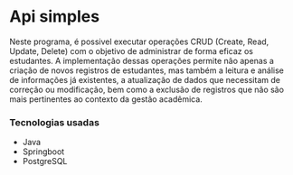 
# Api simples 

Neste programa, é possivel executar operações CRUD (Create, Read, Update, Delete) com o objetivo de administrar de forma eficaz os estudantes. A implementação dessas operações permite não apenas a criação de novos registros de estudantes, mas também a leitura e análise de informações já existentes, a atualização de dados que necessitam de correção ou modificação, bem como a exclusão de registros que não são mais pertinentes ao contexto da gestão acadêmica.


### Tecnologias usadas

- Java
- Springboot
- PostgreSQL
